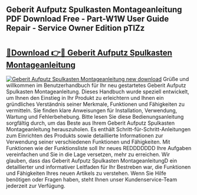 ## Geberit Aufputz Spulkasten Montageanleitung PDF Download Free - Part-W1W User Guide Repair - Service Owner Edition pTIZz

# <h2><a href="http://df7rr2a.blite.top/?on=Geberit+Aufputz+Spulkasten+Montageanleitung">🔗Download 👉🔴 Geberit Aufputz Spulkasten Montageanleitung</a></h2>

[![Geberit Aufputz Spulkasten Montageanleitung new download](https://i.imgur.com/lujVjoI.png)](http://df7rr2a.blite.top/?on=Geberit+Aufputz+Spulkasten+Montageanleitung)
Grüße und willkommen im Benutzerhandbuch für Ihr neu gestartetes Geberit Aufputz Spulkasten Montageanleitung. Dieses Handbuch wurde speziell entwickelt, um Ihnen den Einstieg in Ihr Produkt zu erleichtern und Ihnen ein gründliches Verständnis seiner Merkmale, Funktionen und Fähigkeiten zu vermitteln. Sie finden klare Anweisungen für Installation, Verwendung, Wartung und Fehlerbehebung. Bitte lesen Sie diese Bedienungsanleitung sorgfältig durch, um das Beste aus Ihrem Geberit Aufputz Spulkasten Montageanleitung herauszuholen. Es enthält Schritt-für-Schritt-Anleitungen zum Einrichten des Produkts sowie detaillierte Informationen zur Verwendung seiner verschiedenen Funktionen und Fähigkeiten. Mit Funktionen wie der Funktionsliste soll Ihr neues REDDDDDDD Ihre Aufgaben vereinfachen und Sie in die Lage versetzen, mehr zu erreichen. Wir glauben, dass das Geberit Aufputz Spulkasten MontageanleitungD ein detaillierter und informativer Leitfaden für Ihr Bestreben war, die Funktionen und Fähigkeiten Ihres neuen Artikels zu verstehen. Wenn Sie Hilfe benötigen oder Fragen haben, steht Ihnen unser Kundenservice-Team jederzeit zur Verfügung.
